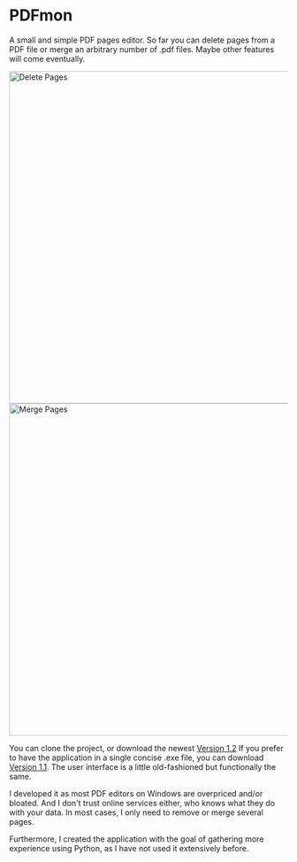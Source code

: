 # PDFmon
A small and simple PDF pages editor.
So far you can delete pages from a PDF file or merge an arbitrary number of .pdf files.
Maybe other features will come eventually.

<img src="https://user-images.githubusercontent.com/35760266/236685300-6cd24298-f4da-4fab-b5f5-a73f440666dc.png" alt="Delete Pages" width="600"/>
<img src="https://user-images.githubusercontent.com/35760266/236685302-7a7bc069-2e1f-4091-aa5a-383b1e8c17cb.png" alt="Merge Pages" width="600"/>


You can clone the project, or download the newest [Version 1.2](https://github.com/SimonSeibert/PDFmon/releases/tag/1.2)
If you prefer to have the application in a single concise .exe file, you can download [Version 1.1](https://github.com/SimonSeibert/PDFmon/releases/tag/1.1). The user interface is a little old-fashioned but functionally the same.

I developed it as most PDF editors on Windows are overpriced and/or bloated. And I don't trust online services either, who knows what they do with your data. In most cases, I only need to remove or merge several pages. 

Furthermore, I created the application with the goal of gathering more experience using Python, as I have not used it extensively before.
